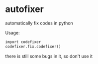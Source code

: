 # autofixer
automatically fix codes in python



Usage:


```diff
import codefixer
codefixer.fix.codefixer()
```


there is still some bugs in it, so don't use it
